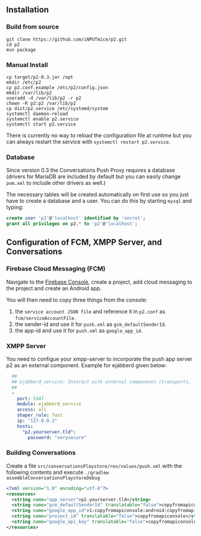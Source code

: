 ## Installation

### Build from source
```
git clone https://github.com/iNPUTmice/p2.git
cd p2
mvn package
```

### Manual Install
```
cp target/p2-0.3.jar /opt
mkdir /etc/p2
cp p2.conf.example /etc/p2/config.json
mkdir /var/lib/p2
useradd -d /var/lib/p2 -r p2
chown -R p2:p2 /var/lib/p2
cp dist/p2.service /etc/systemd/system
systemctl daemon-reload
systemctl enable p2.service
systemctl start p2.service
```

There is currently no way to reload the configuration file at runtime but you can always restart the service with `systemctl restart p2.service`.

### Database

Since version 0.3 the Conversations Push Proxy requires a database (drivers for MariaDB are included by default but you can easily change `pom.xml` to include other drivers as well.)

The necessary tables will be created automatically on first use so you just have to create a database and a user. You can do this by starting `mysql` and typing:
```sql
create user 'p2'@'localhost' identified by 'secret';
grant all privileges on p2.* to 'p2'@'localhost';
```

## Configuration of FCM, XMPP Server, and Conversations

### Firebase Cloud Messaging (FCM)

Navigate to the [Firebase Console](https://console.firebase.google.com), create a project, add cloud messaging to the project and create
an Android app.

You will then need to copy three things from the console:

1. the `service account JSON file` and reference it in `p2.conf` as `fcm/serviceAccountFile`.
2. the sender-id and use it for `push.xml` as `gcm_defaultSenderId`.
3. the app-id and use it for `push.xml` as `google_app_id`.

### XMPP Server

You need to configue your xmpp-server to incorporate the push app server p2 as an external component.
Example for ejabberd given below:

```yaml
  ##
  ## ejabberd_service: Interact with external components (transports, ...)
  ##
  -
    port: 5347
    module: ejabberd_service
    access: all
    shaper_rule: fast
    ip: "127.0.0.1"
    hosts:
      "p2.yourserver.tld":
        password: "verysecure"

```

### Building Conversations

Create a file `src/conversationsPlaystore/res/values/push.xml` with the following contents and execute `./gradlew assembleConversationsPlaystoreDebug`

```xml
<?xml version="1.0" encoding="utf-8"?>
<resources>
  <string name="app_server">p2.yourserver.tld</string>
  <string name="gcm_defaultSenderId" translatable="false">copyfromapiconsole</string>
  <string name="google_app_id">1:copyfromapiconsole:android:copyfromapiconsole</string>
  <string name="project_id" translatable="false">copyfromapiconsole</string>
  <string name="google_api_key" translatable="false">copyfromapiconsole</string>
</resources>
```

